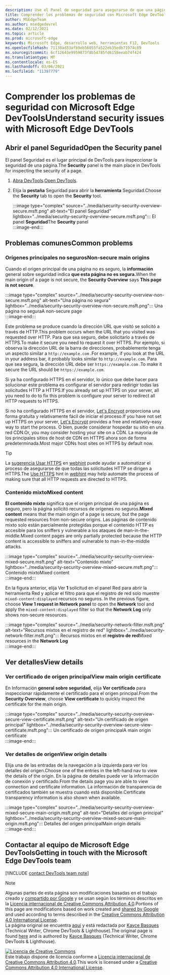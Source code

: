 ```yaml
---
description: Use el Panel de seguridad para asegurarse de que una página está totalmente protegida por HTTPS.
title: Comprender los problemas de seguridad con Microsoft Edge DevTools
author: MSEdgeTeam
ms.author: msedgedevrel
ms.date: 02/12/2021
ms.topic: article
ms.prod: microsoft-edge
keywords: Microsoft Edge, desarrollo web, herramientas F12, DevTools
ms.openlocfilehash: 71138ad33afb9eb56055fa522eb35edb71974c89
ms.sourcegitcommit: 6cf12643e9959873f8b5d785fd6158eeab74f424
ms.translationtype: MT
ms.contentlocale: es-ES
ms.lasthandoff: 03/06/2021
ms.locfileid: "11397779"
---
```

<!-- Copyright Kayce Basques 

   Licensed under the Apache License, Version 2.0 (the "License");
   you may not use this file except in compliance with the License.
   You may obtain a copy of the License at

       https://www.apache.org/licenses/LICENSE-2.0

   Unless required by applicable law or agreed to in writing, software
   distributed under the License is distributed on an "AS IS" BASIS,
   WITHOUT WARRANTIES OR CONDITIONS OF ANY KIND, either express or implied.
   See the License for the specific language governing permissions and
   limitations under the License.  -->  

# <a name="understand-security-issues-with-microsoft-edge-devtools"></a><span data-ttu-id="67ec3-104">Comprender los problemas de seguridad con Microsoft Edge DevTools</span><span class="sxs-lookup"><span data-stu-id="67ec3-104">Understand security issues with Microsoft Edge DevTools</span></span>  

  

<!--Use the **Security** Panel in [Microsoft Edge DevTools][MicrosoftEdgeDevTools] to make sure HTTPS is properly implemented on a page.  Navigate to **Why HTTPS Matters** to learn why every website should be protected with HTTPS, even sites that do not handle sensitive user data.  -->  

<!--todo: add section when why-https is available -->  

## <a name="open-the-security-panel"></a><span data-ttu-id="67ec3-105">Abrir el panel Seguridad</span><span class="sxs-lookup"><span data-stu-id="67ec3-105">Open the Security panel</span></span>  

<span data-ttu-id="67ec3-106">El  panel Seguridad es el lugar principal de DevTools para inspeccionar la seguridad de una página.</span><span class="sxs-lookup"><span data-stu-id="67ec3-106">The **Security** panel is the main place in DevTools for inspecting the security of a page.</span></span>  

1.  <span data-ttu-id="67ec3-107">[Abra DevTools][DevToolsOpen].</span><span class="sxs-lookup"><span data-stu-id="67ec3-107">[Open DevTools][DevToolsOpen].</span></span>  
1.  <span data-ttu-id="67ec3-108">Elija la **pestaña** Seguridad para abrir la **herramienta** Seguridad.</span><span class="sxs-lookup"><span data-stu-id="67ec3-108">Choose the **Security** tab to open the **Security** tool.</span></span>  
    
    :::image type="complex" source="../media/security-security-overview-secure.msft.png" alt-text="El panel Seguridad" lightbox="../media/security-security-overview-secure.msft.png":::
       <span data-ttu-id="67ec3-110">El panel **Seguridad**</span><span class="sxs-lookup"><span data-stu-id="67ec3-110">The **Security** panel</span></span>  
    :::image-end:::  
    
## <a name="common-problems"></a><span data-ttu-id="67ec3-111">Problemas comunes</span><span class="sxs-lookup"><span data-stu-id="67ec3-111">Common problems</span></span>  

### <a name="non-secure-main-origins"></a><span data-ttu-id="67ec3-112">Orígenes principales no seguros</span><span class="sxs-lookup"><span data-stu-id="67ec3-112">Non-secure main origins</span></span>  

<span data-ttu-id="67ec3-113">Cuando el origen principal de una página no es seguro, la **información** general sobre seguridad indica **que esta página no es segura.**</span><span class="sxs-lookup"><span data-stu-id="67ec3-113">When the main origin of a page is not secure, the **Security Overview** says **This page is not secure**.</span></span>  

:::image type="complex" source="../media/security-security-overview-non-secure.msft.png" alt-text="Una página no segura" lightbox="../media/security-security-overview-non-secure.msft.png":::
   <span data-ttu-id="67ec3-115">Una página no segura</span><span class="sxs-lookup"><span data-stu-id="67ec3-115">A non-secure page</span></span>  
:::image-end:::  

<span data-ttu-id="67ec3-116">Este problema se produce cuando la dirección URL que visitó se solicitó a través de HTTP.</span><span class="sxs-lookup"><span data-stu-id="67ec3-116">This problem occurs when the URL that you visited was requested over HTTP.</span></span>  <span data-ttu-id="67ec3-117">Para que sea seguro, debe solicitarlo a través de HTTPS.</span><span class="sxs-lookup"><span data-stu-id="67ec3-117">To make it secure you need to request it over HTTPS.</span></span>  <span data-ttu-id="67ec3-118">Por ejemplo, si observa la dirección URL de la barra de direcciones, probablemente tenga un aspecto similar a `http://example.com` .</span><span class="sxs-lookup"><span data-stu-id="67ec3-118">For example, if you look at the URL in your address bar, it probably looks similar to `http://example.com`.</span></span>  <span data-ttu-id="67ec3-119">Para que sea segura, la dirección URL debe ser `https://example.com` .</span><span class="sxs-lookup"><span data-stu-id="67ec3-119">To make it secure the URL should be `https://example.com`.</span></span>  

<span data-ttu-id="67ec3-120">Si ya ha configurado HTTPS en el servidor, lo único que debe hacer para solucionar este problema es configurar el servidor para redirigir todas las solicitudes HTTP a HTTPS.</span><span class="sxs-lookup"><span data-stu-id="67ec3-120">If you already set up HTTPS on your server, all you need to do to fix this problem is configure your server to redirect all HTTP requests to HTTPS.</span></span>  

<span data-ttu-id="67ec3-121">Si no ha configurado HTTPS en el servidor, [Let's Encrypt][LetsEncrypt] proporciona una forma gratuita y relativamente fácil de iniciar el proceso.</span><span class="sxs-lookup"><span data-stu-id="67ec3-121">If you have not set up HTTPS on your server, [Let's Encrypt][LetsEncrypt] provides a free and relatively-easy way to start the process.</span></span>  <span data-ttu-id="67ec3-122">O bien, puede considerar hospedar su sitio en una red CDN.</span><span class="sxs-lookup"><span data-stu-id="67ec3-122">Or, you may consider hosting your site on a CDN.</span></span>  <span data-ttu-id="67ec3-123">La mayoría de los principales sitios de host de CDN en HTTPS ahora son de forma predeterminada.</span><span class="sxs-lookup"><span data-stu-id="67ec3-123">Most major CDNs host sites on HTTPS by default now.</span></span>  

> [!TIP]
> <span data-ttu-id="67ec3-124">La [sugerencia Usar HTTPS][WebhintUseHttps] en [webhint][Webhint] puede ayudar a automatizar el proceso de asegurarse de que todas las solicitudes HTTP se dirigen a HTTPS.</span><span class="sxs-lookup"><span data-stu-id="67ec3-124">The [Use HTTPS][WebhintUseHttps] hint in [webhint][Webhint] may help automate the process of making sure that all HTTP requests are directed to HTTPS.</span></span>  

### <a name="mixed-content"></a><span data-ttu-id="67ec3-125">Contenido mixto</span><span class="sxs-lookup"><span data-stu-id="67ec3-125">Mixed content</span></span>  

<span data-ttu-id="67ec3-126">**El contenido mixto** significa que el origen principal de una página es seguro, pero la página solicitó recursos de orígenes no seguros.</span><span class="sxs-lookup"><span data-stu-id="67ec3-126">**Mixed content** means that the main origin of a page is secure, but the page requested resources from non-secure origins.</span></span>  <span data-ttu-id="67ec3-127">Las páginas de contenido mixto solo están parcialmente protegidas porque el contenido HTTP es accesible para los sniffers y vulnerable a los ataques de man-in-the-middle.</span><span class="sxs-lookup"><span data-stu-id="67ec3-127">Mixed content pages are only partially protected because the HTTP content is accessible to sniffers and vulnerable to man-in-the-middle attacks.</span></span>  

:::image type="complex" source="../media/security-security-overview-mixed-secure.msft.png" alt-text="Contenido mixto" lightbox="../media/security-security-overview-mixed-secure.msft.png":::
   <span data-ttu-id="67ec3-129">Contenido mixto</span><span class="sxs-lookup"><span data-stu-id="67ec3-129">Mixed content</span></span>  
:::image-end:::  

<span data-ttu-id="67ec3-130">En la figura anterior, elija Ver **1**  solicitud en el panel Red para abrir la herramienta Red y aplicar el filtro para que el registro de red solo muestre `mixed-content:displayed` recursos no seguros. </span><span class="sxs-lookup"><span data-stu-id="67ec3-130">In the previous figure, choose **View 1 request in Network panel** to open the **Network** tool and apply the `mixed-content:displayed` filter so that the **Network Log** only shows non-secure resources.</span></span>  

:::image type="complex" source="../media/security-network-filter.msft.png" alt-text="Recursos mixtos en el registro de red" lightbox="../media/security-network-filter.msft.png":::
   <span data-ttu-id="67ec3-132">Recursos mixtos en el **registro de red**</span><span class="sxs-lookup"><span data-stu-id="67ec3-132">Mixed resources in the **Network Log**</span></span>  
:::image-end:::  

## <a name="view-details"></a><span data-ttu-id="67ec3-133">Ver detalles</span><span class="sxs-lookup"><span data-stu-id="67ec3-133">View details</span></span>  

### <a name="view-main-origin-certificate"></a><span data-ttu-id="67ec3-134">Ver certificado de origen principal</span><span class="sxs-lookup"><span data-stu-id="67ec3-134">View main origin certificate</span></span>  

<span data-ttu-id="67ec3-135">En Información **general sobre seguridad,** elija **Ver certificado** para inspeccionar rápidamente el certificado para el origen principal.</span><span class="sxs-lookup"><span data-stu-id="67ec3-135">From the **Security Overview**, choose **View certificate** to quickly inspect the certificate for the main origin.</span></span>  

:::image type="complex" source="../media/security-security-overview-secure-view-certificate.msft.png" alt-text="Un certificado de origen principal" lightbox="../media/security-security-overview-secure-view-certificate.msft.png":::
   <span data-ttu-id="67ec3-137">Un certificado de origen principal</span><span class="sxs-lookup"><span data-stu-id="67ec3-137">A main origin certificate</span></span>  
:::image-end:::  

### <a name="view-origin-details"></a><span data-ttu-id="67ec3-138">Ver detalles de origen</span><span class="sxs-lookup"><span data-stu-id="67ec3-138">View origin details</span></span>  

<span data-ttu-id="67ec3-139">Elija una de las entradas de la navegación a la izquierda para ver los detalles del origen.</span><span class="sxs-lookup"><span data-stu-id="67ec3-139">Choose one of the entries in the left-hand nav to view the details of the origin.</span></span>  <span data-ttu-id="67ec3-140">En la página de detalles puede ver la información de conexión y certificado.</span><span class="sxs-lookup"><span data-stu-id="67ec3-140">From the details page you are able to view connection and certificate information.</span></span>  <span data-ttu-id="67ec3-141">La información de transparencia de certificados también se muestra cuando está disponible.</span><span class="sxs-lookup"><span data-stu-id="67ec3-141">Certificate transparency information is also shown when available.</span></span>  

:::image type="complex" source="../media/security-security-overview-mixed-secure-main-origin.msft.png" alt-text="Detalles del origen principal" lightbox="../media/security-security-overview-mixed-secure-main-origin.msft.png":::
   <span data-ttu-id="67ec3-143">Detalles del origen principal</span><span class="sxs-lookup"><span data-stu-id="67ec3-143">Main origin details</span></span>  
:::image-end:::  

## <a name="getting-in-touch-with-the-microsoft-edge-devtools-team"></a><span data-ttu-id="67ec3-144">Contactar al equipo de Microsoft Edge DevTools</span><span class="sxs-lookup"><span data-stu-id="67ec3-144">Getting in touch with the Microsoft Edge DevTools team</span></span>  

[!INCLUDE [contact DevTools team note](../includes/contact-devtools-team-note.md)]  

<!-- links -->  

[MicrosoftEdgeDevTools]: ../../devtools-guide-chromium/index.md "Herramientas para desarrolladores de Microsoft Edge (Chromium) | Microsoft Docs"  
[DevToolsOpen]: ../open/index.md "Abra Microsoft Edge DevTools | Microsoft Docs"  

[LetsEncrypt]: https://letsencrypt.org "Vamos a cifrar: certificados SSL/TLS gratuitos"  

[Webhint]: https://webhint.io "webhint"  
[WebhintUseHttps]: https://webhint.io/docs/user-guide/hints/hint-https-only "Usar https | documentación de webhint"  

<!--[mixed]: /web/fundamentals/security/prevent-mixed-content/what-is-mixed-content ""  -->

> [!NOTE]
> <span data-ttu-id="67ec3-150">Algunas partes de esta página son modificaciones basadas en el trabajo creado y [compartido por Google][GoogleSitePolicies] y se usan según los términos descritos en la [Licencia internacional de Creative Commons Attribution 4.0][CCA4IL].</span><span class="sxs-lookup"><span data-stu-id="67ec3-150">Portions of this page are modifications based on work created and [shared by Google][GoogleSitePolicies] and used according to terms described in the [Creative Commons Attribution 4.0 International License][CCA4IL].</span></span>  
> <span data-ttu-id="67ec3-151">La página original se encuentra [aquí](https://developers.google.com/web/tools/chrome-devtools/security/index) y está redactada por [Kayce Basques][KayceBasques] \(Technical Writer, Chrome DevTools \& Lighthouse\).</span><span class="sxs-lookup"><span data-stu-id="67ec3-151">The original page is found [here](https://developers.google.com/web/tools/chrome-devtools/security/index) and is authored by [Kayce Basques][KayceBasques] \(Technical Writer, Chrome DevTools \& Lighthouse\).</span></span>  

[![Licencia de Creative Commons][CCby4Image]][CCA4IL]  
<span data-ttu-id="67ec3-153">Este trabajo dispone de licencia conforme a [Licencia internacional de Creative Commons Attribution 4.0][CCA4IL].</span><span class="sxs-lookup"><span data-stu-id="67ec3-153">This work is licensed under a [Creative Commons Attribution 4.0 International License][CCA4IL].</span></span>  

[CCA4IL]: https://creativecommons.org/licenses/by/4.0  
[CCby4Image]: https://i.creativecommons.org/l/by/4.0/88x31.png  
[GoogleSitePolicies]: https://developers.google.com/terms/site-policies  
[KayceBasques]: https://developers.google.com/web/resources/contributors/kaycebasques  
